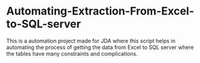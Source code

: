 # Automating-Extraction-From-Excel-to-SQL-server
This is a automation project made for JDA where this script helps in automating the process of getting the data from Excel to SQL server where the tables have many constraints and complications.

